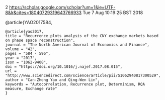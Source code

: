 2
https://scholar.google.com/scholar?um=1&ie=UTF-8&lr&cites=18040729319643766933
Tue  7 Aug 10:19:25 BST 2018




@article{YAO2017584,


```
@article{yao2017,
title = "Recurrence plots analysis of the CNY exchange markets based on phase space reconstruction",
journal = "The North American Journal of Economics and Finance",
volume = "42",
pages = "584 - 596",
year = "2017",
issn = "1062-9408",
doi = "https://doi.org/10.1016/j.najef.2017.08.015",
url = "http://www.sciencedirect.com/science/article/pii/S1062940817300529",
author = "Can-Zhong Yao and Qing-Wen Lin",
keywords = "Autocorrelation, Recurrence plot, Determinism, RQA measure, Exchange rate"
}
```




